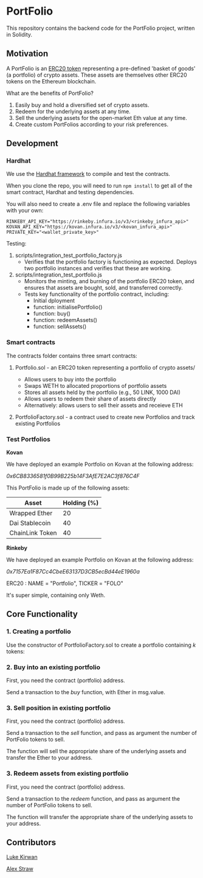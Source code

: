 # PortFolio

This repository contains the backend code for the PortFolio project, written in Solidity. 

## Motivation

A PortFolio is an [ERC20 token](https://github.com/OpenZeppelin/openzeppelin-contracts/blob/master/contracts/token/ERC20/ERC20.sol) representing a pre-defined 'basket of goods' (a portfolio) of crypto assets. These assets are themselves other ERC20 tokens on the Ethereum blockchain. 

What are the benefits of PortFolio?

1. Easily buy and hold a diversified set of crypto assets.
2. Redeem for the underlying assets at any time.
3. Sell the underlying assets for the open-market Eth value at any time.
4. Create custom PortFolios according to your risk preferences.

## Development

### Hardhat

We use the [Hardhat framework](https://hardhat.org/getting-started/) to compile and test the contracts. 

When you clone the repo, you will need to run `npm install` to get all of the smart contract, Hardhat and testing dependencies.

You will also need to create a .env file and replace the following variables with your own:

```
RINKEBY_API_KEY="https://rinkeby.infura.io/v3/<rinkeby_infura_api>"
KOVAN_API_KEY="https://kovan.infura.io/v3/<kovan_infura_api>"
PRIVATE_KEY="<wallet_private_key>"
```

Testing:
1. scripts/integration_test_portfolio_factory.js
    - Verifies that the portfolio factory is functioning as expected.  Deploys two portfolio instances and verifies that these are working.
2. scripts/integration_test_portfolio.js
    - Monitors the minting, and burning of the portfolio ERC20 token, and ensures that assets are bought, sold, and transferred correctly.
    - Tests key functionality of the portfolio contract, including:
        - Initial dployment
        - function: initialisePortfolio()
        - function: buy()
        - function: redeemAssets()
        - function: sellAssets()

### Smart contracts

The contracts folder contains three smart contracts:

1. Portfolio.sol - an ERC20 token representing a portfolio of crypto assets/
    + Allows users to buy into the portfolio
    + Swaps WETH to allocated proportions of portfolio assets
    + Stores all assets held by the portfolio (e.g., 50 LINK, 1000 DAI)
    + Allows users to redeem their share of assets directly 
    + Alternatively: allows users to sell their assets and receieve ETH

3. PortfolioFactory.sol - a contract used to create new Portfolios and track existing Portfolios

### Test Portfolios

**Kovan**

We have deployed an example Portfolio on Kovan at the following address:

*0x6CB8336581f0B99B225b14F3AfE7E2AC3f876C4F* 

This PortFolio is made up of the following assets:

| Asset           | Holding (%) |
| --------------- | ----------- |
| Wrapped Ether   | 20          |
| Dai Stablecoin  | 40          |
| ChainLink Token | 40          |

**Rinkeby**

We have deployed an example Portfolio on Kovan at the following address: 

*0x7157Ea1F87Cc4CbeE63137D3CB5ecBd44eE1960a*

ERC20 : NAME = "Portfolio", TICKER = "FOLO"

It's super simple, containing only Weth.

## Core Functionality

### 1. Creating a portfolio

Use the constructor of PortfolioFactory.sol to create a portfolio containing *k* tokens:

### 2. Buy into an existing portfolio

First, you need the contract (portfolio) address. 

Send a transaction to the *buy* function, with Ether in msg.value. 

### 3. Sell position in existing portfolio

First, you need the contract (portfolio) address.

Send a transaction to the *sell* function, and pass as argument the number of PortFolio tokens to sell. 

The function will sell the appropriate share of the underlying assets and transfer the Ether to your address. 

### 3. Redeem assets from existing portfolio

First, you need the contract (portfolio) address.

Send a transaction to the *redeem* function, and pass as argument the number of PortFolio tokens to sell. 

The function will transfer the appropriate share of the underlying assets to your address. 

## Contributors

[Luke Kirwan](https://github.com/thelk22)

[Alex Straw](https://github.com/alex-straw)



